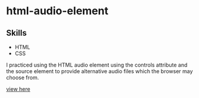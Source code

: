 # html-audio-element

## Skills
* HTML
* CSS

I practiced using the HTML audio element using the controls attribute and the source element to provide alternative audio files which the browser may choose from.

[view here](https://cristyduran.github.io/html-audio-element/)
